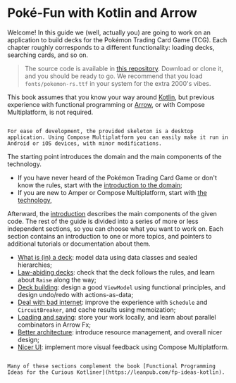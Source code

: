 # Poké-Fun with Kotlin and Arrow

Welcome! In this guide we (well, actually you) are going to work on an application to build decks for the Pokémon Trading Card Game (TCG). Each chapter roughly corresponds to a different functionality: loading decks, searching cards, and so on.

> The source code is available in [this repository](https://github.com/serras/poke-fun). Download or clone it, and you should be ready to go. We recommend that you load `fonts/pokemon-rs.ttf` in your system for the extra 2000's vibes.

This book assumes that you know your way around [Kotlin](https://kotlinlang.org), but previous experience with functional programming or [Arrow](https://arrow-kt.io), or with Compose Multiplatform, is not required.

```admonish note title="Compose is multi-plaftorm"

For ease of development, the provided skeleton is a desktop application. Using Compose Multiplatform you can easily make it run in Android or iOS devices, with minor modifications.

```

The starting point introduces the domain and the main components of the technology.

- If you have never heard of the Pokémon Trading Card Game or don't know the rules, start with the [introduction to the domain](./tcg.md);
- If you are new to Amper or Compose Multiplatform, start with [the technology](./tech-intro.md),

Afterward, the [introduction](./intro.md) describes the main components of the given code.
The rest of the guide is divided into a series of more or less independent sections, so you can choose what you want to work on. Each section contains an introduction to one or more topics, and pointers to additional tutorials or documentation about them.

- [What is (in) a deck](./adt.md): model data using data classes and sealed hierarchies;
- [Law-abiding decks](./validation.md): check that the deck follows the rules, and learn about `Raise` along the way;
- [Deck building](./build.md): design a good `ViewModel` using functional principles, and design undo/redo with actions-as-data;
- [Deal with bad internet](./resilience.md): improve the experience with `Schedule` and `CircuitBreaker`, and cache results using memoization;
- [Loading and saving](./par.md): store your work locally, and learn about parallel combinators in Arrow Fx;
- [Better architecture](./architecture.md): introduce resource management, and overall nicer design;
- [Nicer UI](./cmp.md): implement more visual feedback using Compose Multiplatform.

```admonish tip title="A word from our sponsor"

Many of these sections complement the book [Functional Programming Ideas for the Curious Kotliner](https://leanpub.com/fp-ideas-kotlin).

```